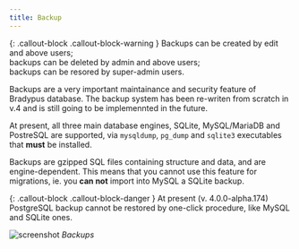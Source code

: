 ```yaml
---
title: Backup
---
```


{: .callout-block .callout-block-warning }
Backups can be created by edit and above users;  
backups can be deleted by admin and above users;  
backups can be resored by super-admin users.

Backups are a very important maintainance and security feature of Bradypus
database.
The backup system has been re-writen from scratch in v.4 and is still going 
to be implemennted in the future.

At present, all three main database engines, SQLite, MySQL/MariaDB and PostreSQL
are supported, via `mysqldump`, `pg_dump` and `sqlite3` executables that **must**
be installed.

Backups are gzipped SQL files containing structure and data, and are engine-dependent.
This means that you cannot use this feature for migrations, ie. you **can not** import
into MySQL a SQLite backup.

{: .callout-block .callout-block-danger }
At present (v. 4.0.0-alpha.174) PostgreSQL backup cannot be restored by 
one-click procedure, like MySQL and SQLite ones.


![screenshot](../../images/usage/backups.png "Backups")
*Backups*

